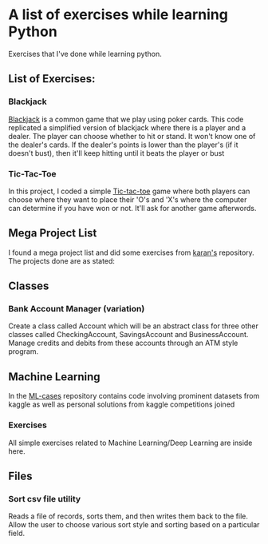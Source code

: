 # A list of exercises while learning Python
Exercises that I've done while learning python.

## List of Exercises:

### Blackjack

[Blackjack](https://github.com/Ivanlxw/Exercises/tree/master/BlackJack) is a common game that we play using poker cards.
This code replicated a simplified version of blackjack where there is a player and a dealer.
The player can choose whether to hit or stand. It won't know one of the dealer's cards.
If the dealer's points is lower than the player's (if it doesn't bust), then it'll keep hitting until it beats the player or bust

### Tic-Tac-Toe
In this project, I coded a simple [Tic-tac-toe](https://github.com/Ivanlxw/Exercises/tree/master/TicTacToe) game where both players can choose where they want to place their 'O's and 'X's where the computer can determine if you have won or not. It'll ask for another game afterwords.

## Mega Project List
I found a mega project list and did some exercises from [karan's](https://github.com/karan/Projects) repository. The projects done are as stated:
## Classes
### Bank Account Manager (variation)
Create a class called Account which will be an abstract class for three other classes called CheckingAccount, SavingsAccount and BusinessAccount. Manage credits and debits from these accounts through an ATM style program.

## Machine Learning
In the [ML-cases](https://github.com/Ivanlxw/ML-cases) repository contains code involving prominent datasets from kaggle as well as personal solutions from kaggle competitions joined

### Exercises
All simple exercises related to Machine Learning/Deep Learning are inside here.

## Files
### Sort csv file utility
Reads a file of records, sorts them, and then writes them back to the file. Allow the user to choose various sort style and sorting based on a particular field.
